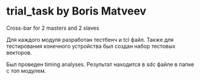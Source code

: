 # trial_task by Boris Matveev
Cross-bar for 2 masters and 2 slaves

Для каждого модуля разработан тестбенч и tcl файл.
Также для тестирования конечного устройства был создан набор тестовых векторов.

Был проведен timing analyses. Результат находится в sdc файле в папке с топ модулем.
